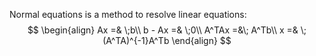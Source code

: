 Normal equations is a method to resolve linear equations:
$$
\begin{align}
Ax =& \;b\\
b - Ax =& \;0\\
A^TAx =&\; A^Tb\\
x =& \;(A^TA)^{-1}A^Tb
\end{align}
$$